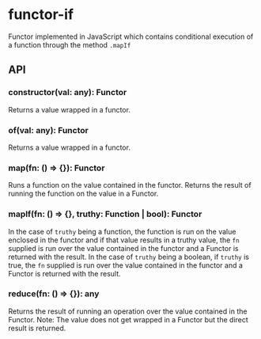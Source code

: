 # functor-if

Functor implemented in JavaScript which contains conditional execution of a function through the
method `.mapIf`

## API

### constructor(val: any): Functor<val>
Returns a value wrapped in a functor.

### of(val: any): Functor<val>
Returns a value wrapped in a functor.

### map(fn: () => {}): Functor<val>
Runs a function on the value contained in the functor. Returns the result of running the function on the value in a Functor.
  
### mapIf(fn: () => {}, truthy: Function | bool): Functor<val>
In the case of `truthy` being a function, the function is run on the value enclosed in the functor and if that value results in a truthy value, the `fn` supplied is run over the value contained in the functor and a Functor is returned with the result.
In the case of `truthy` being a boolean, if `truthy` is true, the `fn` supplied is run over the value contained in the functor and a Functor is returned with the result.

### reduce(fn: () => {}): any
Returns the result of running an operation over the value contained in the Functor. Note: The value does not get wrapped in a Functor but the direct result is returned.
